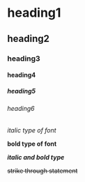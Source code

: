# heading1
## heading2
### heading3
#### heading4
##### heading5
###### heading6

*italic type of font*

**bold type of font**

***italic and bold type***

~~strike through statement~~
